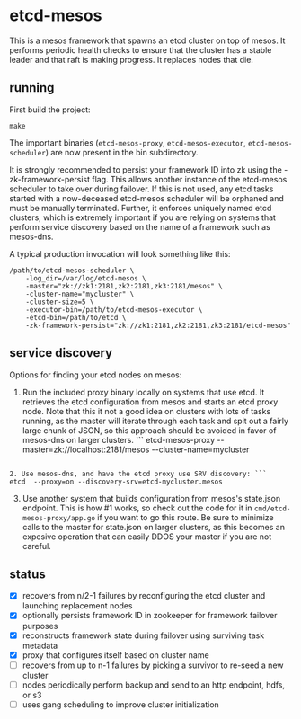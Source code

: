 # etcd-mesos
This is a mesos framework that spawns an etcd cluster on top of mesos.  It performs periodic health checks to ensure that the cluster has a stable leader and that raft is making progress.  It replaces nodes that die.

## running
First build the project:
```
make
```

The important binaries (`etcd-mesos-proxy`, `etcd-mesos-executor`, `etcd-mesos-scheduler`) are now present in the bin subdirectory.

It is strongly recommended to persist your framework ID into zk using the -zk-framework-persist flag.  This allows another instance of the etcd-mesos scheduler to take over during failover.  If this is not used, any etcd tasks started with a now-deceased etcd-mesos scheduler will be orphaned and must be manually terminated.  Further, it enforces uniquely named etcd clusters, which is extremely important if you are relying on systems that perform service discovery based on the name of a framework such as mesos-dns.

A typical production invocation will look something like this:
```
/path/to/etcd-mesos-scheduler \
    -log_dir=/var/log/etcd-mesos \
    -master="zk://zk1:2181,zk2:2181,zk3:2181/mesos" \
    -cluster-name="mycluster" \
    -cluster-size=5 \
    -executor-bin=/path/to/etcd-mesos-executor \
    -etcd-bin=/path/to/etcd \
    -zk-framework-persist="zk://zk1:2181,zk2:2181,zk3:2181/etcd-mesos"
```

## service discovery
Options for finding your etcd nodes on mesos:
1. Run the included proxy binary locally on systems that use etcd.  It retrieves the etcd configuration from mesos and starts an etcd proxy node.  Note that this it not a good idea on clusters with lots of tasks running, as the master will iterate through each task and spit out a fairly large chunk of JSON, so this approach should be avoided in favor of mesos-dns on larger clusters.  ```
etcd-mesos-proxy --master=zk://localhost:2181/mesos --cluster-name=mycluster
```

2. Use mesos-dns, and have the etcd proxy use SRV discovery: ```
etcd  --proxy=on --discovery-srv=etcd-mycluster.mesos
```

3. Use another system that builds configuration from mesos's state.json endpoint.  This is how #1 works, so check out the code for it in `cmd/etcd-mesos-proxy/app.go` if you want to go this route.  Be sure to minimize calls to the master for state.json on larger clusters, as this becomes an expesive operation that can easily DDOS your master if you are not careful.

## status

- [x] recovers from n/2-1 failures by reconfiguring the etcd cluster and launching replacement nodes
- [x] optionally persists framework ID in zookeeper for framework failover purposes
- [x] reconstructs framework state during failover using surviving task metadata
- [x] proxy that configures itself based on cluster name
- [ ] recovers from up to n-1 failures by picking a survivor to re-seed a new cluster
- [ ] nodes periodically perform backup and send to an http endpoint, hdfs, or s3
- [ ] uses gang scheduling to improve cluster initialization
